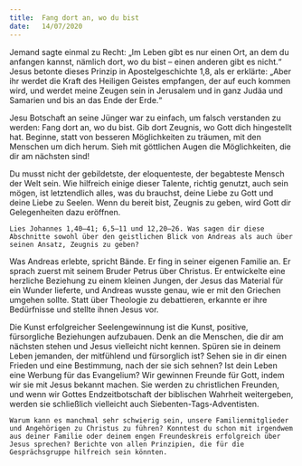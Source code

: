 ```yaml
---
title:  Fang dort an, wo du bist
date:   14/07/2020
---
```


Jemand sagte einmal zu Recht: „Im Leben gibt es nur einen Ort, an dem du anfangen kannst, nämlich dort, wo du bist – einen anderen gibt es nicht.“ Jesus betonte dieses Prinzip in Apostelgeschichte 1,8, als er erklärte: „Aber ihr werdet die Kraft des Heiligen Geistes empfangen, der auf euch kommen wird, und werdet meine Zeugen sein in Jerusalem und in ganz Judäa und Samarien und bis an das Ende der Erde.“

Jesu Botschaft an seine Jünger war zu einfach, um falsch verstanden zu werden: Fang dort an, wo du bist. Gib dort Zeugnis, wo Gott dich hingestellt hat. Beginne, statt von besseren Möglichkeiten zu träumen, mit den Menschen um dich herum. Sieh mit göttlichen Augen die Möglichkeiten, die dir am nächsten sind!

Du musst nicht der gebildetste, der eloquenteste, der begabteste Mensch der Welt sein. Wie hilfreich einige dieser Talente, richtig genutzt, auch sein mögen, ist letztendlich alles, was du brauchst, deine Liebe zu Gott und deine Liebe zu Seelen. Wenn du bereit bist, Zeugnis zu geben, wird Gott dir Gelegenheiten dazu eröffnen.

`Lies Johannes 1,40–41; 6,5–11 und 12,20–26. Was sagen dir diese Abschnitte sowohl über den geistlichen Blick von Andreas als auch über seinen Ansatz, Zeugnis zu geben?`

Was Andreas erlebte, spricht Bände. Er fing in seiner eigenen Familie an. Er sprach zuerst mit seinem Bruder Petrus über Christus. Er entwickelte eine herzliche Beziehung zu einem kleinen Jungen, der Jesus das Material für ein Wunder lieferte, und Andreas wusste genau, wie er mit den Griechen umgehen sollte. Statt über Theologie zu debattieren, erkannte er ihre Bedürfnisse und stellte ihnen Jesus vor.

Die Kunst erfolgreicher Seelengewinnung ist die Kunst, positive, fürsorgliche Beziehungen aufzubauen. Denk an die Menschen, die dir am nächsten stehen und Jesus vielleicht nicht kennen. Spüren sie in deinem Leben jemanden, der mitfühlend und fürsorglich ist? Sehen sie in dir einen Frieden und eine Bestimmung, nach der sie sich sehnen? Ist dein Leben eine Werbung für das Evangelium? Wir gewinnen Freunde für Gott, indem wir sie mit Jesus bekannt machen. Sie werden zu christlichen Freunden, und wenn wir Gottes Endzeitbotschaft der biblischen Wahrheit weitergeben, werden sie schließlich vielleicht auch Siebenten-Tags-Adventisten.

`Warum kann es manchmal sehr schwierig sein, unsere Familienmitglieder und Angehörigen zu Christus zu führen? Konntest du schon mit irgendwem aus deiner Familie oder deinem engen Freundeskreis erfolgreich über Jesus sprechen? Berichte von allen Prinzipien, die für die Gesprächsgruppe hilfreich sein könnten.`